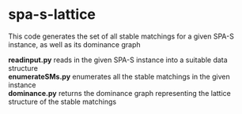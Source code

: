 # spa-s-lattice
This code generates the set of all stable matchings for a given SPA-S instance, as well as its dominance graph 

**readinput.py** reads in the given SPA-S instance into a suitable data structure
<br>
**enumerateSMs.py** enumerates all the stable matchings in the given instance
<br>
**dominance.py** returns the dominance graph representing the lattice structure of the stable matchings
